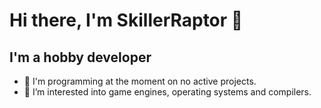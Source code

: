 ﻿# Hi there, I'm SkillerRaptor 👋

## I'm a hobby developer

- 🔭 I'm programming at the moment on no active projects. 
- 🌱 I’m interested into game engines, operating systems and compilers.

